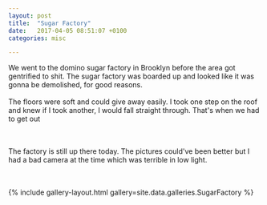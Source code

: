 ```yaml
---
layout: post
title:  "Sugar Factory"
date:   2017-04-05 08:51:07 +0100
categories: misc

---
```


We went to the domino sugar factory in Brooklyn before the area got gentrified to shit. The sugar factory was boarded up and looked like it was gonna be demolished, for good reasons.
<br />
<br />
 The floors were soft and could give away easily. I took one step on the roof and knew if I took another, I would fall straight through. That's when we had to get out
<br />
<br />
<br />

The factory is still up there today. The pictures could've been better but I had a bad camera at the time which was terrible in low light.

<br />
<br />
{% include gallery-layout.html gallery=site.data.galleries.SugarFactory %}
